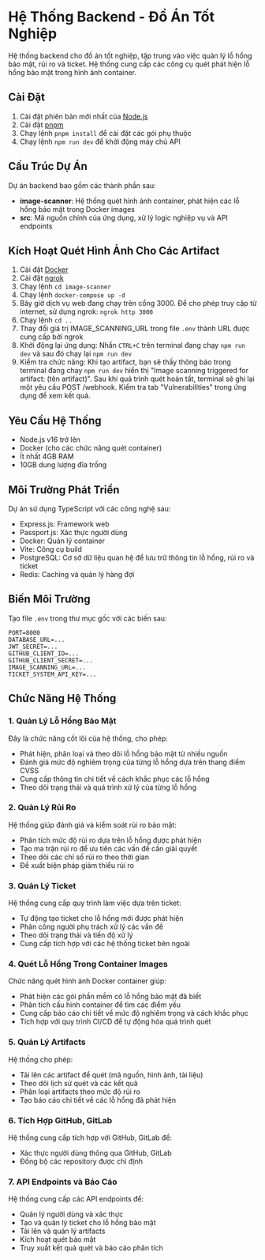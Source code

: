# Hệ Thống Backend - Đồ Án Tốt Nghiệp

Hệ thống backend cho đồ án tốt nghiệp, tập trung vào việc quản lý lỗ hổng bảo mật, rủi ro và ticket. Hệ thống cung cấp các công cụ quét phát hiện lỗ hổng bảo mật trong  hình ảnh container.

## Cài Đặt

1. Cài đặt phiên bản mới nhất của [Node.js](https://nodejs.org/en/download)
2. Cài đặt [pnpm](https://pnpm.io/installation)
3. Chạy lệnh `pnpm install` để cài đặt các gói phụ thuộc
4. Chạy lệnh `npm run dev` để khởi động máy chủ API

## Cấu Trúc Dự Án

Dự án backend bao gồm các thành phần sau:
- **image-scanner**: Hệ thống quét hình ảnh container, phát hiện các lỗ hổng bảo mật trong Docker images
- **src**: Mã nguồn chính của ứng dụng, xử lý logic nghiệp vụ và API endpoints

## Kích Hoạt Quét Hình Ảnh Cho Các Artifact

1. Cài đặt [Docker](https://docs.docker.com/get-docker/)
2. Cài đặt [ngrok](https://ngrok.com/download)
3. Chạy lệnh `cd image-scanner`
4. Chạy lệnh `docker-compose up -d`
5. Bây giờ dịch vụ web đang chạy trên cổng 3000. Để cho phép truy cập từ internet, sử dụng ngrok: `ngrok http 3000`
6. Chạy lệnh `cd ..`
7. Thay đổi giá trị IMAGE_SCANNING_URL trong file `.env` thành URL được cung cấp bởi ngrok
8. Khởi động lại ứng dụng: Nhấn `CTRL+C` trên terminal đang chạy `npm run dev` và sau đó chạy lại `npm run dev`
9. Kiểm tra chức năng: Khi tạo artifact, bạn sẽ thấy thông báo trong terminal đang chạy `npm run dev` hiển thị "Image scanning triggered for artifact: (tên artifact)". Sau khi quá trình quét hoàn tất, terminal sẽ ghi lại một yêu cầu POST /webhook. Kiểm tra tab "Vulnerabilities" trong ứng dụng để xem kết quả.

## Yêu Cầu Hệ Thống

- Node.js v16 trở lên
- Docker (cho các chức năng quét container)
- Ít nhất 4GB RAM
- 10GB dung lượng đĩa trống

## Môi Trường Phát Triển

Dự án sử dụng TypeScript với các công nghệ sau:
- Express.js: Framework web
- Passport.js: Xác thực người dùng
- Docker: Quản lý container
- Vite: Công cụ build
- PostgreSQL: Cơ sở dữ liệu quan hệ để lưu trữ thông tin lỗ hổng, rủi ro và ticket
- Redis: Caching và quản lý hàng đợi

## Biến Môi Trường

Tạo file `.env` trong thư mục gốc với các biến sau:
```
PORT=8000
DATABASE_URL=...
JWT_SECRET=...
GITHUB_CLIENT_ID=...
GITHUB_CLIENT_SECRET=...
IMAGE_SCANNING_URL=...
TICKET_SYSTEM_API_KEY=...
```

## Chức Năng Hệ Thống

### 1. Quản Lý Lỗ Hổng Bảo Mật
Đây là chức năng cốt lõi của hệ thống, cho phép:
- Phát hiện, phân loại và theo dõi lỗ hổng bảo mật từ nhiều nguồn
- Đánh giá mức độ nghiêm trọng của từng lỗ hổng dựa trên thang điểm CVSS
- Cung cấp thông tin chi tiết về cách khắc phục các lỗ hổng
- Theo dõi trạng thái và quá trình xử lý của từng lỗ hổng

### 2. Quản Lý Rủi Ro
Hệ thống giúp đánh giá và kiểm soát rủi ro bảo mật:
- Phân tích mức độ rủi ro dựa trên lỗ hổng được phát hiện
- Tạo ma trận rủi ro để ưu tiên các vấn đề cần giải quyết
- Theo dõi các chỉ số rủi ro theo thời gian
- Đề xuất biện pháp giảm thiểu rủi ro

### 3. Quản Lý Ticket
Hệ thống cung cấp quy trình làm việc dựa trên ticket:
- Tự động tạo ticket cho lỗ hổng mới được phát hiện
- Phân công người phụ trách xử lý các vấn đề
- Theo dõi trạng thái và tiến độ xử lý
- Cung cấp tích hợp với các hệ thống ticket bên ngoài

### 4. Quét Lỗ Hổng Trong Container Images
Chức năng quét hình ảnh Docker container giúp:
- Phát hiện các gói phần mềm có lỗ hổng bảo mật đã biết
- Phân tích cấu hình container để tìm các điểm yếu
- Cung cấp báo cáo chi tiết về mức độ nghiêm trọng và cách khắc phục
- Tích hợp với quy trình CI/CD để tự động hóa quá trình quét

### 5. Quản Lý Artifacts
Hệ thống cho phép:
- Tải lên các artifact để quét (mã nguồn, hình ảnh, tài liệu)
- Theo dõi lịch sử quét và các kết quả
- Phân loại artifacts theo mức độ rủi ro
- Tạo báo cáo chi tiết về các lỗ hổng đã phát hiện

### 6. Tích Hợp GitHub, GitLab
Hệ thống cung cấp tích hợp với GitHub, GitLab để:
- Xác thực người dùng thông qua GitHub, GitLab
- Đồng bộ các repository được chỉ định

### 7. API Endpoints và Báo Cáo
Hệ thống cung cấp các API endpoints để:
- Quản lý người dùng và xác thực
- Tạo và quản lý ticket cho lỗ hổng bảo mật
- Tải lên và quản lý artifacts
- Kích hoạt quét bảo mật
- Truy xuất kết quả quét và báo cáo phân tích
